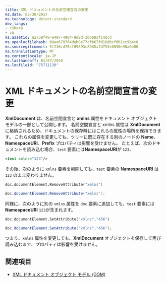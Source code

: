 ```yaml
---
title: XML ドキュメントの名前空間宣言の変更
ms.date: 03/30/2017
ms.technology: dotnet-standard
dev_langs:
- csharp
- vb
ms.assetid: a2758f40-e497-4964-8d8d-1bb68af14dcd
ms.openlocfilehash: b8aa670764deb8e77cfb67fd16dbcf8b1cc9b4c0
ms.sourcegitcommit: 5f236cd78cf09593c8945a7d753e0850e96a0b80
ms.translationtype: MT
ms.contentlocale: ja-JP
ms.lasthandoff: 01/07/2020
ms.locfileid: "75711130"
---
```

# <a name="changing-namespace-declarations-in-an-xml-document"></a>XML ドキュメントの名前空間宣言の変更
**XmlDocument** は、名前空間宣言と **xmlns** 属性をドキュメント オブジェクト モデルの一部として公開します。 名前空間宣言と xmlns 属性は **XmlDocument** に格納されるため、ドキュメントの保存時にはこれらの属性の場所を保持できます。 これらの属性を変更しても、ツリーに既に存在する別のノードの **Name**、**NamespaceURI**、**Prefix** プロパティは影響を受けません。 たとえば、次のドキュメントを読み込む場合、`test` 要素には**NamespaceURI**が `123.`  
  
```xml  
<test xmlns="123"/>  
```  
  
 その後、次のように `xmlns` 要素を削除しても、`test` 要素の **NamespaceURI** は `123` のまま変わりません。  
  
```vb  
doc.documentElement.RemoveAttribute("xmlns")  
```  
  
```csharp  
doc.documentElement.RemoveAttribute("xmlns");  
```  
  
 同様に、次のように別の `xmlns` 属性を `doc` 要素に追加しても、`test` 要素には**NamespaceURI** `123`が含まれます。  
  
```vb  
doc.documentElement.SetAttribute("xmlns","456")
```  
  
```csharp  
doc.documentElement.SetAttribute("xmlns","456");  
```  
  
 つまり、`xmlns` 属性を変更しても、**XmlDocument** オブジェクトを保存して再び読み込むまで、プロパティは影響を受けません。  
  
## <a name="see-also"></a>関連項目

- [XML ドキュメント オブジェクト モデル (DOM)](../../../../docs/standard/data/xml/xml-document-object-model-dom.md)
